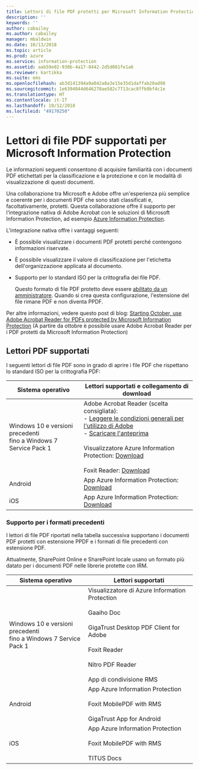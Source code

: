 ```yaml
---
title: Lettori di file PDF protetti per Microsoft Information Protection
description: ''
keywords: ''
author: cabailey
ms.author: cabailey
manager: mbaldwin
ms.date: 10/13/2018
ms.topic: article
ms.prod: azure
ms.service: information-protection
ms.assetid: aab59e02-930b-4a17-8442-2d5d081fe1a6
ms.reviewer: kartikka
ms.suite: ems
ms.openlocfilehash: ab3d141394a9a042a8a3e15e35d1daffab20ad98
ms.sourcegitcommit: 1e6394044d646278ae582c7713cac8ffb9bf4c1e
ms.translationtype: HT
ms.contentlocale: it-IT
ms.lasthandoff: 10/12/2018
ms.locfileid: "49170250"
---
```

# <a name="supported-pdf-readers-for-microsoft-information-protection"></a>Lettori di file PDF supportati per Microsoft Information Protection

Le informazioni seguenti consentono di acquisire familiarità con i documenti PDF etichettati per la classificazione e la protezione e con le modalità di visualizzazione di questi documenti.

Una collaborazione tra Microsoft e Adobe offre un'esperienza più semplice e coerente per i documenti PDF che sono stati classificati e, facoltativamente, protetti. Questa collaborazione offre il supporto per l'integrazione nativa di Adobe Acrobat con le soluzioni di Microsoft Information Protection, ad esempio [Azure Information Protection](../what-is-information-protection.md). 

L'integrazione nativa offre i vantaggi seguenti:

- È possibile visualizzare i documenti PDF protetti perché contengono informazioni riservate.

- È possibile visualizzare il valore di classificazione per l'etichetta dell'organizzazione applicata al documento.

- Supporto per lo standard ISO per la crittografia dei file PDF.
    
    Questo formato di file PDF protetto deve essere [abilitato da un amministratore](client-admin-guide-customizations.md#protect-pdf-files-by-using-the-iso-standard-for-pdf-encryption). Quando si crea questa configurazione, l'estensione del file rimane PDF e non diventa PPDF.

Per altre informazioni, vedere questo post di blog: [Starting October, use Adobe Acrobat Reader for PDFs protected by Microsoft Information Protection](https://techcommunity.microsoft.com/t5/Azure-Information-Protection/Starting-October-use-Adobe-Acrobat-Reader-for-PDFs-protected-by/ba-p/262738) (A partire da ottobre è possibile usare Adobe Acrobat Reader per i PDF protetti da Microsoft Information Protection)

## <a name="supported-pdf-readers"></a>Lettori PDF supportati

I seguenti lettori di file PDF sono in grado di aprire i file PDF che rispettano lo standard ISO per la crittografia PDF:

|Sistema operativo|Lettori supportati e collegamento di download|
|----------------|-----------------------------------|
|Windows 10 e versioni precedenti<br />fino a Windows 7 Service Pack 1|Adobe Acrobat Reader (scelta consigliata):<br />-  [Leggere le condizioni generali per l'utilizzo di Adobe](https://www.adobe.com/legal/terms.html) <br />- [Scaricare l'anteprima](https://ardownload2.adobe.com/pub/adobe/reader/win/AcrobatDC/misc/MIP_Preview/1900820120/Adobe_MIP_Preview_1900820120.zip) <br /><br /> Visualizzatore Azure Information Protection: [Download](https://go.microsoft.com/fwlink/?linkid=838993)<br /><br />Foxit Reader: [Download](https://www.foxitsoftware.com/pdf-reader/)|
|Android|App Azure Information Protection: [Download](https://go.microsoft.com/fwlink/?LinkId=325340)|
|iOS|App Azure Information Protection: [Download](https://go.microsoft.com/fwlink/?LinkId=325338)|

### <a name="support-for-previous-formats"></a>Supporto per i formati precedenti

I lettori di file PDF riportati nella tabella successiva supportano i documenti PDF protetti con estensione PPDF e i formati di file precedenti con estensione PDF.

Attualmente, SharePoint Online e SharePoint locale usano un formato più datato per i documenti PDF nelle librerie protette con IRM.


|Sistema operativo|Lettori supportati|
|----------------|-----------------------------------|
|Windows 10 e versioni precedenti<br />fino a Windows 7 Service Pack 1|Visualizzatore di Azure Information Protection<br /><br />Gaaiho Doc<br /><br />GigaTrust Desktop PDF Client for Adobe<br /><br />Foxit Reader<br /><br />Nitro PDF Reader<br /><br />App di condivisione RMS|
|Android|App Azure Information Protection<br /><br />Foxit MobilePDF with RMS<br /><br />GigaTrust App for Android|
|iOS|App Azure Information Protection<br /><br />Foxit MobilePDF with RMS<br /><br />TITUS Docs|
